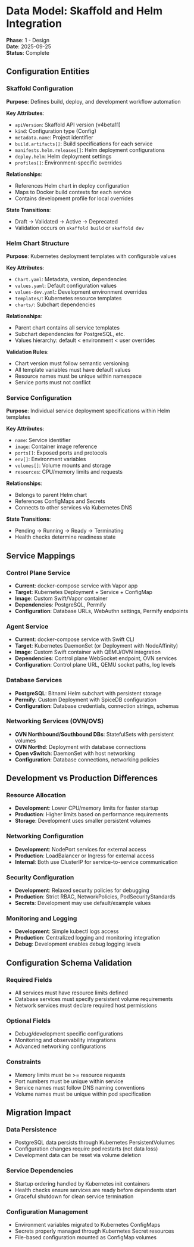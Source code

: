# Data Model: Skaffold and Helm Integration

**Phase**: 1 - Design  
**Date**: 2025-09-25  
**Status**: Complete

## Configuration Entities

### Skaffold Configuration
**Purpose**: Defines build, deploy, and development workflow automation

**Key Attributes**:
- `apiVersion`: Skaffold API version (v4beta11)
- `kind`: Configuration type (Config)
- `metadata.name`: Project identifier
- `build.artifacts[]`: Build specifications for each service
- `manifests.helm.releases[]`: Helm deployment configurations
- `deploy.helm`: Helm deployment settings
- `profiles[]`: Environment-specific overrides

**Relationships**:
- References Helm chart in deploy configuration
- Maps to Docker build contexts for each service
- Contains development profile for local overrides

**State Transitions**:
- Draft → Validated → Active → Deprecated
- Validation occurs on `skaffold build` or `skaffold dev`

### Helm Chart Structure
**Purpose**: Kubernetes deployment templates with configurable values

**Key Attributes**:
- `Chart.yaml`: Metadata, version, dependencies
- `values.yaml`: Default configuration values
- `values-dev.yaml`: Development environment overrides
- `templates/`: Kubernetes resource templates
- `charts/`: Subchart dependencies

**Relationships**:
- Parent chart contains all service templates
- Subchart dependencies for PostgreSQL, etc.
- Values hierarchy: default < environment < user overrides

**Validation Rules**:
- Chart version must follow semantic versioning
- All template variables must have default values
- Resource names must be unique within namespace
- Service ports must not conflict

### Service Configuration
**Purpose**: Individual service deployment specifications within Helm templates

**Key Attributes**:
- `name`: Service identifier
- `image`: Container image reference
- `ports[]`: Exposed ports and protocols
- `env[]`: Environment variables
- `volumes[]`: Volume mounts and storage
- `resources`: CPU/memory limits and requests

**Relationships**:
- Belongs to parent Helm chart
- References ConfigMaps and Secrets
- Connects to other services via Kubernetes DNS

**State Transitions**:
- Pending → Running → Ready → Terminating
- Health checks determine readiness state

## Service Mappings

### Control Plane Service
- **Current**: docker-compose service with Vapor app
- **Target**: Kubernetes Deployment + Service + ConfigMap
- **Image**: Custom Swift/Vapor container
- **Dependencies**: PostgreSQL, Permify
- **Configuration**: Database URLs, WebAuthn settings, Permify endpoints

### Agent Service  
- **Current**: docker-compose service with Swift CLI
- **Target**: Kubernetes DaemonSet (or Deployment with NodeAffinity)
- **Image**: Custom Swift container with QEMU/OVN integration
- **Dependencies**: Control plane WebSocket endpoint, OVN services
- **Configuration**: Control plane URL, QEMU socket paths, log levels

### Database Services
- **PostgreSQL**: Bitnami Helm subchart with persistent storage
- **Permify**: Custom Deployment with SpiceDB configuration
- **Configuration**: Database credentials, connection strings, schemas

### Networking Services (OVN/OVS)
- **OVN Northbound/Southbound DBs**: StatefulSets with persistent volumes
- **OVN Northd**: Deployment with database connections
- **Open vSwitch**: DaemonSet with host networking
- **Configuration**: Database connections, networking policies

## Development vs Production Differences

### Resource Allocation
- **Development**: Lower CPU/memory limits for faster startup
- **Production**: Higher limits based on performance requirements
- **Storage**: Development uses smaller persistent volumes

### Networking Configuration
- **Development**: NodePort services for external access
- **Production**: LoadBalancer or Ingress for external access
- **Internal**: Both use ClusterIP for service-to-service communication

### Security Configuration
- **Development**: Relaxed security policies for debugging
- **Production**: Strict RBAC, NetworkPolicies, PodSecurityStandards
- **Secrets**: Development may use default/example values

### Monitoring and Logging
- **Development**: Simple kubectl logs access
- **Production**: Centralized logging and monitoring integration
- **Debug**: Development enables debug logging levels

## Configuration Schema Validation

### Required Fields
- All services must have resource limits defined
- Database services must specify persistent volume requirements
- Network services must declare required host permissions

### Optional Fields
- Debug/development specific configurations
- Monitoring and observability integrations
- Advanced networking configurations

### Constraints
- Memory limits must be >= resource requests
- Port numbers must be unique within service
- Service names must follow DNS naming conventions
- Volume names must be unique within pod specification

## Migration Impact

### Data Persistence
- PostgreSQL data persists through Kubernetes PersistentVolumes
- Configuration changes require pod restarts (not data loss)
- Development data can be reset via volume deletion

### Service Dependencies
- Startup ordering handled by Kubernetes init containers
- Health checks ensure services are ready before dependents start
- Graceful shutdown for clean service termination

### Configuration Management
- Environment variables migrated to Kubernetes ConfigMaps
- Secrets properly managed through Kubernetes Secret resources
- File-based configuration mounted as ConfigMap volumes
